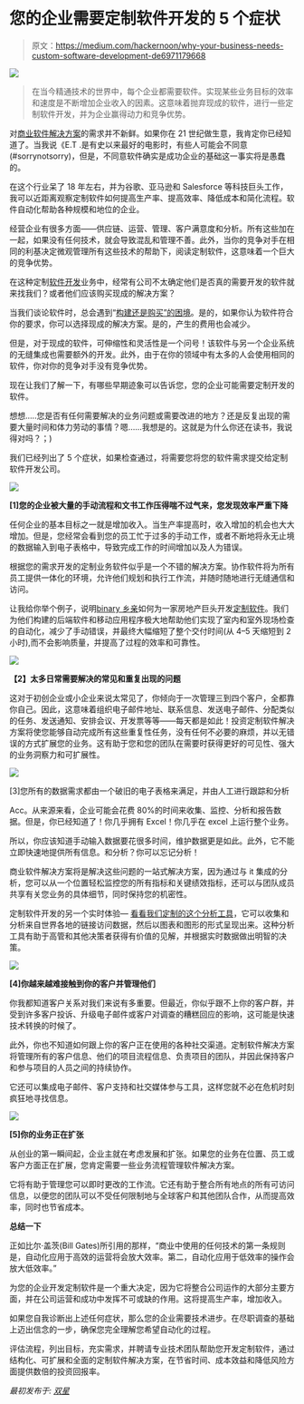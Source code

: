 # 您的企业需要定制软件开发的 5 个症状

> 原文：<https://medium.com/hackernoon/why-your-business-needs-custom-software-development-de6971179668>

![](img/db2386736b6a1800cc4eeb024b7f747a.png)

> 在当今精通技术的世界中，每个企业都需要软件。实现某些业务目标的效率和速度是不断增加企业收入的因素。这意味着抛弃现成的软件，进行一些定制软件开发，并为企业赢得动力和竞争优势。

对[商业软件解决方案](https://www.binaryfolks.com/services/solutions/enterprise-software-development?utm_source=hackernoon&utm_medium=social&utm_campaign=whybusinessneedssoftware)的需求并不新鲜。如果你在 21 世纪做生意，我肯定你已经知道了。当我说《E.T .是有史以来最好的电影时，有些人可能会不同意(#sorrynotsorry)，但是，不同意软件确实是成功企业的基础这一事实将是愚蠢的。

在这个行业呆了 18 年左右，并为谷歌、亚马逊和 Salesforce 等科技巨头工作，我可以近距离观察定制软件如何提高生产率、提高效率、降低成本和简化流程。软件自动化帮助各种规模和地位的企业。

经营企业有很多方面——供应链、运营、管理、客户满意度和分析。所有这些加在一起，如果没有任何技术，就会导致混乱和管理不善。此外，当你的竞争对手在相同的利基决定微观管理所有这些技术的帮助下，阅读定制软件，这意味着一个巨大的竞争优势。

在这种定制[软件开发](https://hackernoon.com/tagged/software-development)业务中，经常有公司不太确定他们是否真的需要开发的软件就来找我们？或者他们应该购买现成的解决方案？

当我们谈论软件时，总会遇到“[构建还是购买”的困境](https://clutch.co/developers/resources/how-decide-between-off-shelf-and-custom-software-for-your-business)。是的，如果你认为软件符合你的要求，你可以选择现成的解决方案。是的，产生的费用也会减少。

但是，对于现成的软件，可伸缩性和灵活性是一个问号！该软件与另一个企业系统的无缝集成也需要额外的开发。此外，由于在你的领域中有太多的人会使用相同的软件，你对你的竞争对手没有竞争优势。

现在让我们了解一下，有哪些早期迹象可以告诉您，您的企业可能需要定制开发的软件。

想想…..您是否有任何需要解决的业务问题或需要改进的地方？还是反复出现的需要大量时间和体力劳动的事情？嗯……我想是的。这就是为什么你还在读书，我说得对吗？；)

我们已经列出了 5 个症状，如果检查通过，将需要您将您的软件需求提交给定制软件开发公司。

![](img/8d58934c57a890c8ebe358552b62c324.png)

**[1]您的企业被大量的手动流程和文书工作压得喘不过气来，您发现效率严重下降**

任何企业的基本目标之一就是增加收入。当生产率提高时，收入增加的机会也大大增加。但是，您经常会看到您的员工忙于过多的手动工作，或者不断地将永无止境的数据输入到电子表格中，导致完成工作的时间增加以及人为错误。

根据您的需求开发的定制业务软件似乎是一个不错的解决方案。协作软件将为所有员工提供一体化的环境，允许他们规划和执行工作流，并随时随地进行无缝通信和访问。

让我给你举个例子，说明[binary 乡亲](https://hackernoon.com/tagged/binaryfolks)如何为一家房地产巨头开发[定制软件](https://www.binaryfolks.com/portfolio/real-estate/field-inspection-drawing-surveying-app)。我们为他们构建的后端软件和移动应用程序极大地帮助他们实现了室内和室外现场检查的自动化，减少了手动错误，并最终大幅缩短了整个交付时间(从 4–5 天缩短到 2 小时),而不会影响质量，并提高了过程的效率和可靠性。

![](img/23578e7f3d776ac5888736565f0dcdaf.png)

**【2】太多日常需要解决的常见和重复出现的问题**

这对于初创企业或小企业来说太常见了，你倾向于一次管理三到四个客户，全都靠你自己。因此，这意味着组织电子邮件地址、联系信息、发送电子邮件、分配类似的任务、发送通知、安排会议、开发票等等——每天都是如此！投资定制软件解决方案将使您能够自动完成所有这些重复性任务，没有任何不必要的麻烦，并以无错误的方式扩展您的业务。这有助于您和您的团队在需要时获得更好的可见性、强大的业务洞察力和可扩展性。

![](img/2aea8517e6acd807c3b8865258c7eca4.png)

[3]您所有的数据需求都由一个破旧的电子表格来满足，并由人工进行跟踪和分析

Acc。从来源来看，企业可能会花费 80%的时间来收集、监控、分析和报告数据。但是，你已经知道了！你几乎拥有 Excel！你几乎在 excel 上运行整个业务。

所以，你应该知道手动输入数据要花很多时间，维护数据更是如此。此外，它不能立即快速地提供所有信息。和分析？你可以忘记分析！

商业软件解决方案将是解决这些问题的一站式解决方案，因为通过与 it 集成的分析，您可以从一个位置轻松监控您的所有指标和关键绩效指标，还可以与团队成员共享有关您业务的具体细节，同时保持您的机密性。

定制软件开发的另一个实时体验— [看看我们定制的这个分析工具](https://www.binaryfolks.com/portfolio/other/large-data-analysis-reporting-tool)，它可以收集和分析来自世界各地的链接访问数据，然后以图表和图形的形式呈现出来。这种分析工具有助于高管和其他决策者获得有价值的见解，并根据实时数据做出明智的决策。

![](img/563359a28728c944a53de7e244130fcb.png)

**[4]你越来越难接触到你的客户并管理他们**

你我都知道客户关系对我们来说有多重要。但最近，你似乎跟不上你的客户群，并受到许多客户投诉、升级电子邮件或客户对调查的糟糕回应的影响，这可能是快速技术转换的时候了。

此外，你也不知道如何跟上你的客户正在使用的各种社交渠道。定制软件解决方案将管理所有的客户信息、他们的项目流程信息、负责项目的团队，并因此保持客户和参与项目的人员之间的持续协作。

它还可以集成电子邮件、客户支持和社交媒体参与工具，这样您就不必在危机时刻疯狂地寻找信息。

![](img/cc90b8b7f56db893301a82b247a0a851.png)

**[5]你的业务正在扩张**

从创业的第一瞬间起，企业主就在考虑发展和扩张。如果您的业务在位置、员工或客户方面正在扩展，您肯定需要一些业务流程管理软件解决方案。

它将有助于管理您可以即时更改的工作流。它还有助于整合所有地点的所有可访问信息，以便您的团队可以不受任何限制地与全球客户和其他团队合作，从而提高效率，同时也节省成本。

**总结一下**

正如比尔·盖茨(Bill Gates)所引用的那样，“商业中使用的任何技术的第一条规则是，自动化应用于高效的运营将会放大效率。第二，自动化应用于低效率的操作会放大低效率。”

为您的企业开发定制软件是一个重大决定，因为它将整合公司运作的大部分主要方面，并在公司运营和成功中发挥不可或缺的作用。这将提高生产率，增加收入。

如果您自我诊断出上述任何症状，那么您的企业需要技术进步。在尽职调查的基础上迈出信念的一步，确保您完全理解您希望自动化的过程。

评估流程，列出目标，充实需求，并聘请专业技术团队帮助您开发定制软件，通过结构化、可扩展和全面的定制软件解决方案，在节省时间、成本效益和降低风险方面提供数倍的投资回报率。

*最初发布于:* [*双星*](https://www.binaryfolks.com/blog/5-symptoms-your-business-needs-custom-software-development)